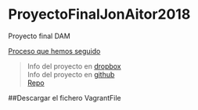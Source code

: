 # ProyectoFinalJonAitor2018
Proyecto final DAM

[Proceso que hemos seguido](https://github.com/AitorBM/ProyectoFinalJonAitor2018/blob/master/Proceso.md)

  > Info del proyecto en [dropbox](https://www.dropbox.com/sh/dvc6av0rjhkq94b/AADIgfvF83NRkawAnpXX86tZa?dl=0)
    <br/>Info del proyecto en [github](https://egibide-dam.github.io/proyecto-2017/)
    <br/>[Repo](https://github.com/Egibide-DAM/proyecto-2017)

##Descargar el fichero VagrantFile
